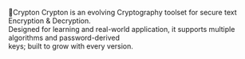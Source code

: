 🔐Crypton
Crypton is an evolving Cryptography toolset for secure text Encryption & Decryption.<br> 
Designed for learning and real-world application, it supports multiple algorithms and password-derived<br>
keys; built to grow with every version.
